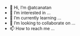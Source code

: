- 👋 Hi, I’m @atcanatan
- 👀 I’m interested in ...
- 🌱 I’m currently learning ...
- 💞️ I’m looking to collaborate on ...
- 📫 How to reach me ...

<!---
atcanatan/atcanatan is a ✨ special ✨ repository because its `README.md` (this file) appears on your GitHub profile.
You can click the Preview link to take a look at your changes.
--->
